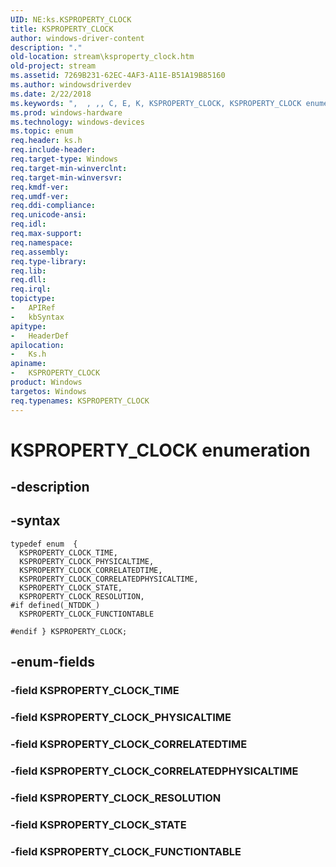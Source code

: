 ```yaml
---
UID: NE:ks.KSPROPERTY_CLOCK
title: KSPROPERTY_CLOCK
author: windows-driver-content
description: "."
old-location: stream\ksproperty_clock.htm
old-project: stream
ms.assetid: 7269B231-62EC-4AF3-A11E-B51A19B85160
ms.author: windowsdriverdev
ms.date: 2/22/2018
ms.keywords: ",  , ,, C, E, K, KSPROPERTY_CLOCK, KSPROPERTY_CLOCK enumeration [Streaming Media Devices], KSPROPERTY_CLOCK_CORRELATEDPHYSICALTIME, KSPROPERTY_CLOCK_CORRELATEDTIME, KSPROPERTY_CLOCK_FUNCTIONTABLE, KSPROPERTY_CLOCK_PHYSICALTIME, KSPROPERTY_CLOCK_RESOLUTION, KSPROPERTY_CLOCK_STATE, KSPROPERTY_CLOCK_TIME, L, O, P, R, S, T, Y, _, ks/KSPROPERTY_CLOCK, ks/KSPROPERTY_CLOCK_CORRELATEDPHYSICALTIME, ks/KSPROPERTY_CLOCK_CORRELATEDTIME, ks/KSPROPERTY_CLOCK_FUNCTIONTABLE, ks/KSPROPERTY_CLOCK_PHYSICALTIME, ks/KSPROPERTY_CLOCK_RESOLUTION, ks/KSPROPERTY_CLOCK_STATE, ks/KSPROPERTY_CLOCK_TIME, stream.ksproperty_clock"
ms.prod: windows-hardware
ms.technology: windows-devices
ms.topic: enum
req.header: ks.h
req.include-header: 
req.target-type: Windows
req.target-min-winverclnt: 
req.target-min-winversvr: 
req.kmdf-ver: 
req.umdf-ver: 
req.ddi-compliance: 
req.unicode-ansi: 
req.idl: 
req.max-support: 
req.namespace: 
req.assembly: 
req.type-library: 
req.lib: 
req.dll: 
req.irql: 
topictype:
-	APIRef
-	kbSyntax
apitype:
-	HeaderDef
apilocation:
-	Ks.h
apiname:
-	KSPROPERTY_CLOCK
product: Windows
targetos: Windows
req.typenames: KSPROPERTY_CLOCK
---
```


# KSPROPERTY_CLOCK enumeration


## -description





## -syntax


````
typedef enum  { 
  KSPROPERTY_CLOCK_TIME,
  KSPROPERTY_CLOCK_PHYSICALTIME,
  KSPROPERTY_CLOCK_CORRELATEDTIME,
  KSPROPERTY_CLOCK_CORRELATEDPHYSICALTIME,
  KSPROPERTY_CLOCK_STATE,
  KSPROPERTY_CLOCK_RESOLUTION,
#if defined(_NTDDK_)
  KSPROPERTY_CLOCK_FUNCTIONTABLE

#endif } KSPROPERTY_CLOCK;
````


## -enum-fields




### -field KSPROPERTY_CLOCK_TIME


### -field KSPROPERTY_CLOCK_PHYSICALTIME


### -field KSPROPERTY_CLOCK_CORRELATEDTIME


### -field KSPROPERTY_CLOCK_CORRELATEDPHYSICALTIME


### -field KSPROPERTY_CLOCK_RESOLUTION


### -field KSPROPERTY_CLOCK_STATE


### -field KSPROPERTY_CLOCK_FUNCTIONTABLE

